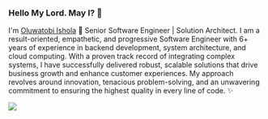 ### Hello My Lord. May I? 👋

I'm [Oluwatobi Ishola](https://twitter.com/mroluwatobby) 🔧 Senior Software Engineer | Solution Architect. I am a result-oriented, empathetic, and progressive Software Engineer with 6+ years of experience in backend development, system architecture, and cloud computing. With a proven track record of integrating complex systems, I have successfully delivered robust, scalable solutions that drive business growth and enhance customer experiences. My approach revolves around innovation, tenacious problem-solving, and an unwavering commitment to ensuring the highest quality in every line of code. :sparkles:


[comment]: <> (![GitHub stats])
[comment]: <> (https://github-readme-stats.vercel.app/api?username=ishoshot&show_icons=true)

![](https://komarev.com/ghpvc/?username=ishoshot&style=flat-square)
